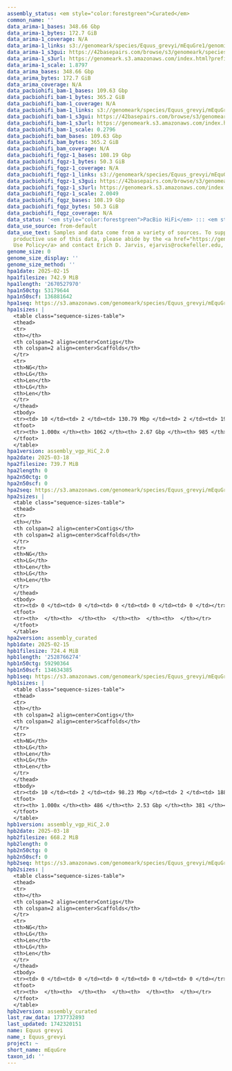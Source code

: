 ```yaml
---
assembly_status: <em style="color:forestgreen">Curated</em>
common_name: ''
data_arima-1_bases: 348.66 Gbp
data_arima-1_bytes: 172.7 GiB
data_arima-1_coverage: N/A
data_arima-1_links: s3://genomeark/species/Equus_grevyi/mEquGre1/genomic_data/arima/<br>
data_arima-1_s3gui: https://42basepairs.com/browse/s3/genomeark/species/Equus_grevyi/mEquGre1/genomic_data/arima/
data_arima-1_s3url: https://genomeark.s3.amazonaws.com/index.html?prefix=species/Equus_grevyi/mEquGre1/genomic_data/arima/
data_arima-1_scale: 1.8797
data_arima_bases: 348.66 Gbp
data_arima_bytes: 172.7 GiB
data_arima_coverage: N/A
data_pacbiohifi_bam-1_bases: 109.63 Gbp
data_pacbiohifi_bam-1_bytes: 365.2 GiB
data_pacbiohifi_bam-1_coverage: N/A
data_pacbiohifi_bam-1_links: s3://genomeark/species/Equus_grevyi/mEquGre1/genomic_data/pacbio_hifi/<br>
data_pacbiohifi_bam-1_s3gui: https://42basepairs.com/browse/s3/genomeark/species/Equus_grevyi/mEquGre1/genomic_data/pacbio_hifi/
data_pacbiohifi_bam-1_s3url: https://genomeark.s3.amazonaws.com/index.html?prefix=species/Equus_grevyi/mEquGre1/genomic_data/pacbio_hifi/
data_pacbiohifi_bam-1_scale: 0.2796
data_pacbiohifi_bam_bases: 109.63 Gbp
data_pacbiohifi_bam_bytes: 365.2 GiB
data_pacbiohifi_bam_coverage: N/A
data_pacbiohifi_fqgz-1_bases: 108.19 Gbp
data_pacbiohifi_fqgz-1_bytes: 50.3 GiB
data_pacbiohifi_fqgz-1_coverage: N/A
data_pacbiohifi_fqgz-1_links: s3://genomeark/species/Equus_grevyi/mEquGre1/genomic_data/pacbio_hifi/<br>
data_pacbiohifi_fqgz-1_s3gui: https://42basepairs.com/browse/s3/genomeark/species/Equus_grevyi/mEquGre1/genomic_data/pacbio_hifi/
data_pacbiohifi_fqgz-1_s3url: https://genomeark.s3.amazonaws.com/index.html?prefix=species/Equus_grevyi/mEquGre1/genomic_data/pacbio_hifi/
data_pacbiohifi_fqgz-1_scale: 2.0049
data_pacbiohifi_fqgz_bases: 108.19 Gbp
data_pacbiohifi_fqgz_bytes: 50.3 GiB
data_pacbiohifi_fqgz_coverage: N/A
data_status: '<em style="color:forestgreen">PacBio HiFi</em> ::: <em style="color:forestgreen">Arima</em>'
data_use_source: from-default
data_use_text: Samples and data come from a variety of sources. To support fair and
  productive use of this data, please abide by the <a href="https://genome10k.soe.ucsc.edu/data-use-policies/">Data
  Use Policy</a> and contact Erich D. Jarvis, ejarvis@rockefeller.edu, with any questions.
genome_size: 0
genome_size_display: ''
genome_size_method: ''
hpa1date: 2025-02-15
hpa1filesize: 742.9 MiB
hpa1length: '2670527970'
hpa1n50ctg: 53179644
hpa1n50scf: 136881642
hpa1seq: https://s3.amazonaws.com/genomeark/species/Equus_grevyi/mEquGre1/assembly_vgp_HiC_2.0/mEquGre1.HiC.hap1.20250215.fasta.gz
hpa1sizes: |
  <table class="sequence-sizes-table">
  <thead>
  <tr>
  <th></th>
  <th colspan=2 align=center>Contigs</th>
  <th colspan=2 align=center>Scaffolds</th>
  </tr>
  <tr>
  <th>NG</th>
  <th>LG</th>
  <th>Len</th>
  <th>LG</th>
  <th>Len</th>
  </tr>
  </thead>
  <tbody>
  <tr><td> 10 </td><td> 2 </td><td> 130.79 Mbp </td><td> 2 </td><td> 192.39 Mbp </td></tr><tr><td> 20 </td><td> 5 </td><td> 100.34 Mbp </td><td> 3 </td><td> 188.14 Mbp </td></tr><tr><td> 30 </td><td> 8 </td><td> 79.40 Mbp </td><td> 5 </td><td> 151.12 Mbp </td></tr><tr><td> 40 </td><td> 11 </td><td> 65.28 Mbp </td><td> 6 </td><td> 139.96 Mbp </td></tr><tr style="background-color:#cccccc;"><td> 50 </td><td> 16 </td><td style="background-color:#88ff88;"> 53.18 Mbp </td><td> 8 </td><td style="background-color:#88ff88;"> 136.88 Mbp </td></tr><tr><td> 60 </td><td> 21 </td><td> 41.92 Mbp </td><td> 10 </td><td> 131.13 Mbp </td></tr><tr><td> 70 </td><td> 28 </td><td> 35.89 Mbp </td><td> 13 </td><td> 93.00 Mbp </td></tr><tr><td> 80 </td><td> 37 </td><td> 24.45 Mbp </td><td> 16 </td><td> 69.36 Mbp </td></tr><tr><td> 90 </td><td> 59 </td><td> 5.31 Mbp </td><td> 21 </td><td> 36.30 Mbp </td></tr><tr><td> 100 </td><td> 1062 </td><td> 17.04 Kbp </td><td> 985 </td><td> 17.04 Kbp </td></tr></tbody>
  <tfoot>
  <tr><th> 1.000x </th><th> 1062 </th><th> 2.67 Gbp </th><th> 985 </th><th> 2.67 Gbp </th></tr>
  </tfoot>
  </table>
hpa1version: assembly_vgp_HiC_2.0
hpa2date: 2025-03-18
hpa2filesize: 739.7 MiB
hpa2length: 0
hpa2n50ctg: 0
hpa2n50scf: 0
hpa2seq: https://s3.amazonaws.com/genomeark/species/Equus_grevyi/mEquGre1/assembly_curated/mEquGre2.hap1.cur.20250318.fa.gz
hpa2sizes: |
  <table class="sequence-sizes-table">
  <thead>
  <tr>
  <th></th>
  <th colspan=2 align=center>Contigs</th>
  <th colspan=2 align=center>Scaffolds</th>
  </tr>
  <tr>
  <th>NG</th>
  <th>LG</th>
  <th>Len</th>
  <th>LG</th>
  <th>Len</th>
  </tr>
  </thead>
  <tbody>
  <tr><td> 0 </td><td> 0 </td><td> 0 </td><td> 0 </td><td> 0 </td></tr><tr><td>  </td><td>  </td><td>  </td><td>  </td><td>  </td></tr><tr><td>  </td><td>  </td><td>  </td><td>  </td><td>  </td></tr><tr><td>  </td><td>  </td><td>  </td><td>  </td><td>  </td></tr><tr style="background-color:#cccccc;"><td>  </td><td>  </td><td style="background-color:#ff8888;">  </td><td>  </td><td style="background-color:#ff8888;">  </td></tr><tr><td>  </td><td>  </td><td>  </td><td>  </td><td>  </td></tr><tr><td>  </td><td>  </td><td>  </td><td>  </td><td>  </td></tr><tr><td>  </td><td>  </td><td>  </td><td>  </td><td>  </td></tr><tr><td>  </td><td>  </td><td>  </td><td>  </td><td>  </td></tr><tr><td>  </td><td>  </td><td>  </td><td>  </td><td>  </td></tr></tbody>
  <tfoot>
  <tr><th>  </th><th>  </th><th>  </th><th>  </th><th>  </th></tr>
  </tfoot>
  </table>
hpa2version: assembly_curated
hpb1date: 2025-02-15
hpb1filesize: 724.4 MiB
hpb1length: '2528766274'
hpb1n50ctg: 59290364
hpb1n50scf: 134634385
hpb1seq: https://s3.amazonaws.com/genomeark/species/Equus_grevyi/mEquGre1/assembly_vgp_HiC_2.0/mEquGre1.HiC.hap2.20250215.fasta.gz
hpb1sizes: |
  <table class="sequence-sizes-table">
  <thead>
  <tr>
  <th></th>
  <th colspan=2 align=center>Contigs</th>
  <th colspan=2 align=center>Scaffolds</th>
  </tr>
  <tr>
  <th>NG</th>
  <th>LG</th>
  <th>Len</th>
  <th>LG</th>
  <th>Len</th>
  </tr>
  </thead>
  <tbody>
  <tr><td> 10 </td><td> 2 </td><td> 98.23 Mbp </td><td> 2 </td><td> 188.70 Mbp </td></tr><tr><td> 20 </td><td> 5 </td><td> 84.48 Mbp </td><td> 3 </td><td> 187.79 Mbp </td></tr><tr><td> 30 </td><td> 8 </td><td> 79.52 Mbp </td><td> 4 </td><td> 162.99 Mbp </td></tr><tr><td> 40 </td><td> 12 </td><td> 64.98 Mbp </td><td> 6 </td><td> 143.26 Mbp </td></tr><tr style="background-color:#cccccc;"><td> 50 </td><td> 16 </td><td style="background-color:#88ff88;"> 59.29 Mbp </td><td> 8 </td><td style="background-color:#88ff88;"> 134.63 Mbp </td></tr><tr><td> 60 </td><td> 21 </td><td> 41.16 Mbp </td><td> 10 </td><td> 127.83 Mbp </td></tr><tr><td> 70 </td><td> 28 </td><td> 31.15 Mbp </td><td> 12 </td><td> 117.94 Mbp </td></tr><tr><td> 80 </td><td> 38 </td><td> 22.07 Mbp </td><td> 14 </td><td> 84.48 Mbp </td></tr><tr><td> 90 </td><td> 56 </td><td> 7.95 Mbp </td><td> 19 </td><td> 41.16 Mbp </td></tr><tr><td> 100 </td><td> 486 </td><td> 15.84 Kbp </td><td> 381 </td><td> 15.84 Kbp </td></tr></tbody>
  <tfoot>
  <tr><th> 1.000x </th><th> 486 </th><th> 2.53 Gbp </th><th> 381 </th><th> 2.53 Gbp </th></tr>
  </tfoot>
  </table>
hpb1version: assembly_vgp_HiC_2.0
hpb2date: 2025-03-18
hpb2filesize: 668.2 MiB
hpb2length: 0
hpb2n50ctg: 0
hpb2n50scf: 0
hpb2seq: https://s3.amazonaws.com/genomeark/species/Equus_grevyi/mEquGre1/assembly_curated/mEquGre2.hap2.cur.20250318.fa.gz
hpb2sizes: |
  <table class="sequence-sizes-table">
  <thead>
  <tr>
  <th></th>
  <th colspan=2 align=center>Contigs</th>
  <th colspan=2 align=center>Scaffolds</th>
  </tr>
  <tr>
  <th>NG</th>
  <th>LG</th>
  <th>Len</th>
  <th>LG</th>
  <th>Len</th>
  </tr>
  </thead>
  <tbody>
  <tr><td> 0 </td><td> 0 </td><td> 0 </td><td> 0 </td><td> 0 </td></tr><tr><td>  </td><td>  </td><td>  </td><td>  </td><td>  </td></tr><tr><td>  </td><td>  </td><td>  </td><td>  </td><td>  </td></tr><tr><td>  </td><td>  </td><td>  </td><td>  </td><td>  </td></tr><tr style="background-color:#cccccc;"><td>  </td><td>  </td><td style="background-color:#ff8888;">  </td><td>  </td><td style="background-color:#ff8888;">  </td></tr><tr><td>  </td><td>  </td><td>  </td><td>  </td><td>  </td></tr><tr><td>  </td><td>  </td><td>  </td><td>  </td><td>  </td></tr><tr><td>  </td><td>  </td><td>  </td><td>  </td><td>  </td></tr><tr><td>  </td><td>  </td><td>  </td><td>  </td><td>  </td></tr><tr><td>  </td><td>  </td><td>  </td><td>  </td><td>  </td></tr></tbody>
  <tfoot>
  <tr><th>  </th><th>  </th><th>  </th><th>  </th><th>  </th></tr>
  </tfoot>
  </table>
hpb2version: assembly_curated
last_raw_data: 1737732893
last_updated: 1742320151
name: Equus grevyi
name_: Equus_grevyi
project: ~
short_name: mEquGre
taxon_id: ''
---
```

